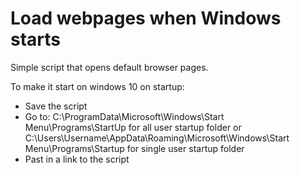 # Load webpages when Windows starts

Simple script that opens default browser pages.

To make it start on windows 10 on startup:
- Save the script
- Go to: C:\ProgramData\Microsoft\Windows\Start Menu\Programs\StartUp for all user startup folder or C:\Users\Username\AppData\Roaming\Microsoft\Windows\Start Menu\Programs\Startup for single user startup folder
- Past in a link to the script
